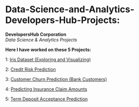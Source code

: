 # Data-Science-and-Analytics-Developers-Hub-Projects:

**DevelopersHub Corporation**   
*Data Science & Analytics Projects*

**Here I have worked on these 5 Projects:**

1: [Iris Dataset (Exploring and Visualizing)](https://www.kaggle.com/code/alijan21/iris-eda)

2: [Credit Risk Prediction](https://www.kaggle.com/code/alijan21/automobile-credit-risk-prediction)

3: [Customer Churn Prediction (Bank Customers)](https://www.kaggle.com/code/alijan21/customer-churn-prediction-bank-customers)

4: [Predicting Insurance Claim Amounts](https://www.kaggle.com/code/alijan21/predicting-insurance-claim-amounts)

5: [Term Deposit Acceptance Prediction](https://www.kaggle.com/code/alijan21/term-deposit-acceptance-prediction)
